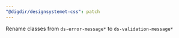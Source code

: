 ```yaml
---
"@digdir/designsystemet-css": patch
---
```


Rename classes from `ds-error-message*` to `ds-validation-message*`

